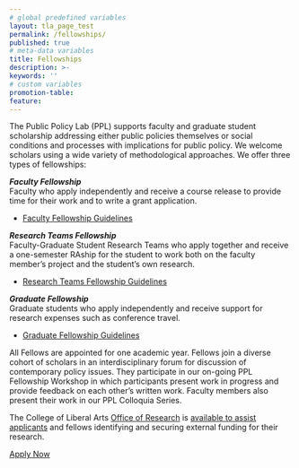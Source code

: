 ```yaml
---
# global predefined variables
layout: tla_page_test
permalink: /fellowships/
published: true
# meta-data variables
title: Fellowships
description: >-
keywords: ''
# custom variables
promotion-table: 
feature: 
---
```

The Public Policy Lab (PPL) supports faculty and graduate student scholarship addressing either public policies themselves or social conditions and processes with implications for public policy. We welcome scholars using a wide variety of methodological approaches. We offer three types of fellowships:

**_Faculty Fellowship_**<br>
Faculty who apply independently and receive a course release to provide time for their work and to write a grant application.

- [Faculty Fellowship Guidelines](https://liberalarts.temple.edu/sites/liberalarts/files/20-21%20Faculty%20Fellowship.pdf)

**_Research Teams Fellowship_**<br>
Faculty-Graduate Student Research Teams who apply together and receive a one-semester RAship for the student to work both on the faculty member’s project and the student’s own research.

- [Research Teams Fellowship Guidelines](https://liberalarts.temple.edu/sites/liberalarts/files/20-21%20Research%20Teams.pdf)

**_Graduate Fellowship_**<br>
Graduate students who apply independently and receive support for research expenses such as conference travel.

- [Graduate Fellowship Guidelines](https://liberalarts.temple.edu/sites/liberalarts/files/20-21%20Graduate%20Fellowship.pdf)

All Fellows are appointed for one academic year. Fellows join a diverse cohort of scholars in an interdisciplinary forum for discussion of contemporary policy issues. They participate in our on-going PPL Fellowship Workshop in which participants present work in progress and provide feedback on each other’s written work. Faculty members also present their work in our PPL Colloquia Series.

The College of Liberal Arts [Office of Research](https://liberalarts.temple.edu/research) is [available to assist applicants](https://www.cla.temple.edu/public-policy-lab/media/CLA-Grant-Support-Services.pdf) and fellows identifying and securing external funding for their research.

<div class="row">
<div class="col s10 m2"> 
  <div class="waves-effect waves-light btn">
      <span class="white-text"> <a href="https://forms.gle/4YcND59zY2RCVryN8">Apply Now</a>
        </span>
    </span>
  </div>
</div>
